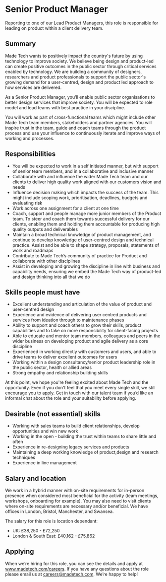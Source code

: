 # Senior Product Manager 

Reporting to one of our Lead Product Managers, this role is responsible for leading on product within a client delivery team. 

## Summary
Made Tech wants to positively impact the country's future by using technology to improve society. We believe being design and product-led can create positive outcomes in the public sector through critical services enabled by technology. We are building a community of designers, researchers and product professionals to support the public sector's growing demand for a user-centred, design and product led approach to how services are delivered.

As a Senior Product Manager, you’ll enable public sector organisations to better design services that improve society. You will be expected to role model and lead teams with best practice in your discipline.

You will work as part of cross-functional teams which might include other Made Tech team members, stakeholders and partner agencies. You will inspire trust in the team, guide and coach teams through the product process and use your influence to continuously iterate and improve ways of working and processes. 


## Responsibilities

* You will be expected to work in a self initiated manner, but with support of senior team members, and in a collaborative and inclusive manner
* Collaborate with and influence the wider Made Tech team and our clients to deliver high quality work aligned with our customers vision and needs
* Influence decision making which impacts the success of the team. This might include scoping work, prioritisation, deadlines, budgets and evaluating risk
* Work across one assignment for a client at one time 
* Coach, support and people manage more junior members of the Product team. To steer and coach them towards successful delivery for our clients, enabling them and holding them accountable for producing high quality outputs and deliverables
* Maintain a broad technical knowledge of product management, and continue to develop knowledge of user-centred design and technical practice. Assist and be able to shape strategy, proposals, statements of work and roadmaps
* Contribute to Made Tech’s community of practice for Product and collaborate with other disciplines 
* Assist in developing and growing the discipline in line with business and capability needs, ensuring we embed the Made Tech way of product-led and design thinking into all that we do

## Skills people must have 

* Excellent understanding and articulation of the value of product and user-centred design 
* Experience and evidence of delivering user centred products and services from ideation through to maintenance phases  
* Ability to support and coach others to grow their skills, product capabilities and to take on more responsibility for client-facing projects
* Able to educate and mentor team members, colleagues and peers in the wider business on developing product and agile delivery as a core discipline
* Experienced in working directly with customers and users, and able to drive teams to deliver excellent outcomes for users
* Working within a design consultancy/senior product leadership role in the public sector, health or allied areas
* Strong empathy and relationship building skills

At this point, we hope you're feeling excited about Made Tech and the opportunity. Even if you don't feel that you meet every single skill, we still encourage you to apply. Get in touch with our talent team if you’d like an informal chat about the role and your suitability before applying.

## Desirable (not essential) skills

* Working with sales teams to build client relationships, develop opportunities and win new work
* Working in the open - building the trust within teams to share little and often
* Experience in re-designing legacy services and products
* Maintaining a deep working knowledge of product,design and research techniques
* Experience in line management

## Salary and location

We work in a hybrid manner with on-site requirements for in-person presence when considered most beneficial for the activity (team meetings, workshops, onboarding for example). You may also need to visit clients where on-site requirements are necessary and/or beneficial. We have offices in London, Bristol, Manchester, and Swansea. 

The salary for this role is location dependant:
* UK: £38,250 - £72,250
* London & South East: £40,162 - £75,862

## Applying

When we’re hiring for this role, you can see the details and apply at www.madetech.com/careers. If you have any questions about the role please email us at careers@madetech.com. We’re happy to help!
